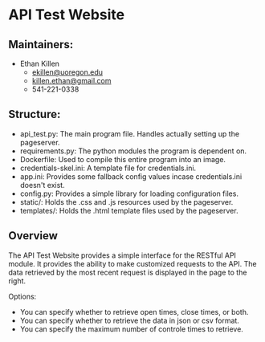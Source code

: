 # API Test Website

## Maintainers:

- Ethan Killen
  - ekillen@uoregon.edu
  - killen.ethan@gmail.com
  - 541-221-0338

## Structure:

- api\_test.py: The main program file. Handles actually setting up the pageserver.
- requirements.py: The python modules the program is dependent on.
- Dockerfile: Used to compile this entire program into an image.
- credentials-skel.ini: A template file for credentials.ini.
- app.ini: Provides some fallback config values incase credentials.ini doesn't exist.
- config.py: Provides a simple library for loading configuration files.
- static/: Holds the .css and .js resources used by the pageserver.
- templates/: Holds the .html template files used by the pageserver.

## Overview

The API Test Website provides a simple interface for the RESTful API module.
It provides the ability to make customized requests to the API.
The data retrieved by the most recent request is displayed in the page to the right.

Options:
 - You can specify whether to retrieve open times, close times, or both.
 - You can specify whether to retrieve the data in json or csv format.
 - You can specify the maximum number of controle times to retrieve.

